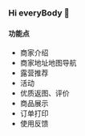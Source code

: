 ### Hi everyBody 👋
<!--
**liuxinyudeya/liuxinyudeya** is a ✨ _special_ ✨ repository because its `README.md` (this file) appears on your GitHub profile.

Here are some ideas to get you started:

- 🔭 I’m currently working on ...
- 🌱 I’m currently learning ...
- 👯 I’m looking to collaborate on ...
- 🤔 I’m looking for help with ...
- 💬 Ask me about ...
- 📫 How to reach me: ...
- 😄 Pronouns: ...
- ⚡ Fun fact: ...
-->

#### 功能点
+ 商家介绍
+ 商家地址地图导航
+ 露营推荐
+ 活动
+ 优质返图、评价
+ 商品展示
+ 订单打印
+ 使用反馈


